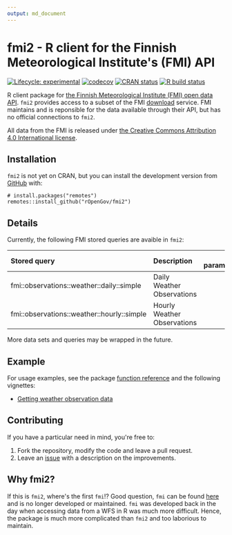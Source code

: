 ```yaml
---
output: md_document
---
```


<!-- README.md is generated from README.Rmd. Please edit that file -->

# fmi2 - R client for the Finnish Meteorological Institute's (FMI) API

<!-- badges: start -->

[![Lifecycle: experimental](https://img.shields.io/badge/lifecycle-experimental-orange.svg)](https://www.tidyverse.org/lifecycle/#experimental) [![codecov](https://codecov.io/gh/rOpenGov/fmi2/branch/master/graph/badge.svg)](https://codecov.io/gh/rOpenGov/fmi2) [![CRAN status](https://www.r-pkg.org/badges/version/fmi2)](https://CRAN.R-project.org/package=fmi2) [![R build status](https://github.com/rOpenGov/fmi2/workflows/R-CMD-check/badge.svg)](https://github.com/rOpenGov/fmi2/actions)

<!-- badges: end -->

R client package for [the Finnish Meteorological Institute (FMI) open data API](https://en.ilmatieteenlaitos.fi/open-data-manual). `fmi2` provides access to a subset of the FMI [download](http://en.ilmatieteenlaitos.fi/open-data-manual-accessing-data) service. FMI maintains and is reponsible for the data available through their API, but has no official connections to `fmi2`.

All data from the FMI is released under [the Creative Commons Attribution 4.0 International license](https://creativecommons.org/licenses/by/4.0/).

## Installation

`fmi2` is not yet on CRAN, but you can install the development version from [GitHub](https://github.com/rOpenGov/fmi2) with:

``` {.r}
# install.packages("remotes")
remotes::install_github("rOpenGov/fmi2")
```

## Details

Currently, the following FMI stored queries are avaible in `fmi2`:

| Stored query                               | Description                 | No. parameters | fmi2 function name |
|:-------------------------------------------|:----------------------------|---------------:|:-------------------|
| fmi::observations::weather::daily::simple  | Daily Weather Observations  |             11 | obs_weather_daily  |
| fmi::observations::weather::hourly::simple | Hourly Weather Observations |             12 | obs_weather_hourly |

More data sets and queries may be wrapped in the future.

## Example

For usage examples, see the package [function reference](https://ropengov.github.io/fmi2/reference/index.html) and the following vignettes:

-   [Getting weather observation data](https://ropengov.github.io/fmi2/articles/weather_observation_data.html)

## Contributing

If you have a particular need in mind, you're free to:

1.  Fork the repository, modify the code and leave a pull request.
2.  Leave an [issue](https://github.com/rOpenGov/fmi2/issues) with a description on the improvements.

## Why fmi2?

If this is `fmi2`, where's the first `fmi`!? Good question, `fmi` can be found [here](https://github.com/rOpenGov/fmi) and is no longer developed or maintained. `fmi` was developed back in the day when accessing data from a WFS in R was much more difficult. Hence, the package is much more complicated than `fmi2` and too laborious to maintain.
